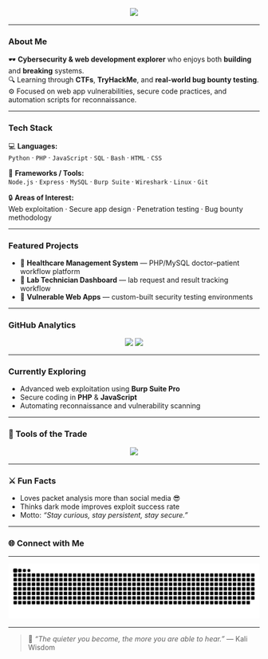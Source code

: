 <!-- Animated header -->
<p align="center">
  <img src="https://readme-typing-svg.herokuapp.com?font=Fira+Code&size=22&duration=3000&pause=1000&color=00FFAA&center=true&vCenter=true&width=435&lines=Hello%2C+I'm+Giturag+%F0%9F%91%8B;Cybersecurity+%26+Web+Dev+Enthusiast;Hack+to+Learn%2C+Learn+to+Secure!">
</p>

---

### About Me  

🕶️ **Cybersecurity & web development explorer** who enjoys both **building** and **breaking** systems.  
🔍 Learning through **CTFs**, **TryHackMe**, and **real-world bug bounty testing**.  
⚙️ Focused on web app vulnerabilities, secure code practices, and automation scripts for reconnaissance.  

---

### Tech Stack  

💻 **Languages:**  
`Python` · `PHP` · `JavaScript` · `SQL` · `Bash` · `HTML` · `CSS`

🧩 **Frameworks / Tools:**  
`Node.js` · `Express` · `MySQL` · `Burp Suite` · `Wireshark` · `Linux` · `Git`

🔒 **Areas of Interest:**  
Web exploitation · Secure app design · Penetration testing · Bug bounty methodology  

---

### Featured Projects  

- 🏥 **Healthcare Management System** — PHP/MySQL doctor–patient workflow platform  
- 🔬 **Lab Technician Dashboard** — lab request and result tracking workflow  
- 🧱 **Vulnerable Web Apps** — custom-built security testing environments  

---

### GitHub Analytics  

<p align="center">
  <img src="https://github-readme-stats.vercel.app/api?username=giturag&show_icons=true&theme=tokyonight" height="160">
  <img src="https://github-readme-stats.vercel.app/api/top-langs/?username=giturag&layout=compact&theme=tokyonight" height="160">
</p>

---

### Currently Exploring  

- Advanced web exploitation using **Burp Suite Pro**  
- Secure coding in **PHP** & **JavaScript**  
- Automating reconnaissance and vulnerability scanning  

---

### 🧩 Tools of the Trade  

<p align="center">
  <img src="https://skillicons.dev/icons?i=linux,bash,php,python,js,nodejs,mysql,git,html,css,github" />
</p>

---

### ⚔️ Fun Facts  

- Loves packet analysis more than social media 😎  
- Thinks dark mode improves exploit success rate  
- Motto: *“Stay curious, stay persistent, stay secure.”*  

---

### 🌐 Connect with Me  

<!--<p align="center">
  <a href="https://linkedin.com/in/giturag"><img src="https://img.shields.io/badge/LinkedIn-0A66C2?style=for-the-badge&logo=linkedin&logoColor=white"/></a>
  <a href="https://tryhackme.com/p/giturag"><img src="https://img.shields.io/badge/TryHackMe-A4282F?style=for-the-badge&logo=tryhackme&logoColor=white"/></a>
  <a href="https://github.com/giturag"><img src="https://img.shields.io/badge/GitHub-100000?style=for-the-badge&logo=github&logoColor=white"/></a>
</p> -->

---

<p align="center">
  <img src="https://raw.githubusercontent.com/Platane/snk/output/github-contribution-grid-snake-dark.svg" alt="snake animation" />
</p>

---

> 🧩 *“The quieter you become, the more you are able to hear.”* — Kali Wisdom
